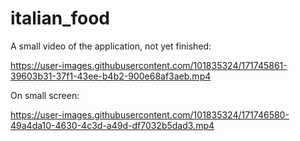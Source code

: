 # italian_food 

A small video of the application, not yet finished:

https://user-images.githubusercontent.com/101835324/171745861-39603b31-37f1-43ee-b4b2-900e68af3aeb.mp4

On small screen:

https://user-images.githubusercontent.com/101835324/171746580-49a4da10-4630-4c3d-a49d-df7032b5dad3.mp4


<!-- ## currently, the projects italian_food and League_of_legends_champs are under construction -->

<!-- ![github-em-construcao](https://user-images.githubusercontent.com/101835324/169038365-d4717a90-c623-4a47-b126-55d87cad1dd3.gif) -->
